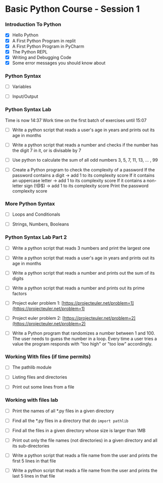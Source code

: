 # Basic Python Course - Session 1

### Introduction To Python

- [x] Hello Python
- [x] A First Python Program in replit
- [x] A First Python Program in PyCharm
- [x] The Python REPL
- [x] Writing and Debugging Code
- [x] Some error messages you should know about

### Python Syntax

- [ ] Variables
- [ ] Input/Output


### Python Syntax Lab
Time is now 14:37
Work time on the first batch of exercises until 15:07

- [ ] Write a python script that reads a user's age in years and prints out its age in months

- [ ] Write a python script that reads a number and checks if the number has the digit 7 in it, or is divisable by 7

- [ ] Use python to calculate the sum of all odd numbers 3, 5, 7, 11, 13, ... , 99

- [ ] Create a Python program to check the complexity of a password
      If the password contains a digit -> add 1 to its complexity score
      If it contains an uppercase letter -> add 1 to its complexity score
      If it contains a non-letter sign (!@$) -> add 1 to its complexity score
      Print the password complexity score



### More Python Syntax
- [ ] Loops and Conditionals
- [ ] Strings, Numbers, Booleans



### Python Syntax Lab Part 2

- [ ] Write a python script that reads 3 numbers and print the largest one

- [ ] Write a python script that reads a user's age in years and prints out its age in months

- [ ] Write a python script that reads a number and prints out the sum of its digits

- [ ] Write a python script that reads a number and prints out its prime factors

- [ ] Project euler problem 1: [https://projecteuler.net/problem=1](https://projecteuler.net/problem=1)

- [ ] Project euler problem 2: [https://projecteuler.net/problem=2](https://projecteuler.net/problem=2)

- [ ] Write a Python program that randomizes a number between 1 and 100. The user needs to guess the number in a loop. Every time a user tries a value the program responds with "too high" or "too low" accordingly.


### Working With files (if time permits)

- [ ] The pathlib module

- [ ] Listing files and directories

- [ ] Print out some lines from a file


### Working with files lab

- [ ] Print the names of all *.py files in a given directory

- [ ] Find all the *.py files in a directory that do `import pathlib`

- [ ] Find all the files in a given directory whose size is larger than 1MB

- [ ] Print out only the file names (not directories) in a given directory and all its sub-directories

- [ ] Write a python script that reads a file name from the user and prints the first 5 lines in that file

- [ ] Write a python script that reads a file name from the user and prints the last 5 lines in that file

